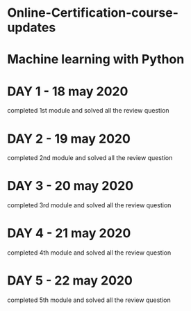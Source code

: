 # Online-Certification-course-updates

# Machine learning with Python 

# DAY 1 - 18 may 2020
  completed 1st module and solved all the review question 
  
 # DAY 2 - 19 may 2020
  completed 2nd module and solved all the review question 
  
 # DAY 3 - 20 may 2020
  completed 3rd module and solved all the review question 
  
 # DAY 4 - 21 may 2020
  completed 4th module and solved all the review question 
   
 # DAY 5 - 22 may 2020
  completed 5th module and solved all the review question 
  
